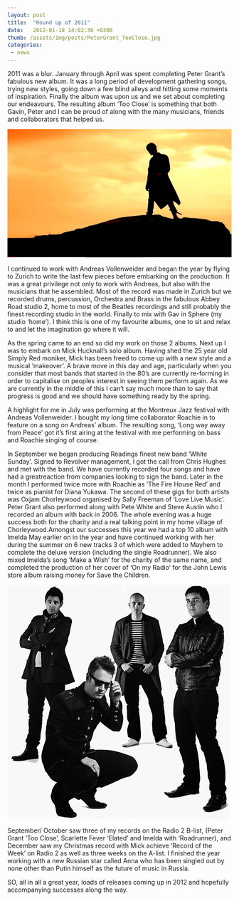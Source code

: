 ```yaml
---
layout: post
title:  "Round up of 2011"
date:   2012-01-18 14:02:36 +0300
thumb: /assets/img/posts/PeterGrant_TooClose.jpg
categories:
 - news
---
```


2011 was a blur. January through April was spent completing Peter Grant’s fabulous new album. It was a long period of development gathering songs, trying new styles, going down a few blind alleys and hitting some moments of inspiration. Finally the album was upon us and we set about completing our endeavours. The resulting album ‘Too Close’ is something that both Gavin, Peter and I can be proud of along with the many musicians, friends and collaborators that helped us.

![Vid_PeterGrant_TooClose](/assets/img/posts/Vid_PeterGrant_TooClose.jpg)

I continued to work with Andreas Vollenweider and began the year by flying to Zurich to write the last few pieces before embarking on the production. It was a great privilege not only to work with Andreas, but also with the musicians that he assembled. Most of the record was made in Zurich but we recorded drums, percussion, Orchestra and Brass in the fabulous Abbey Road studio 2, home to most of the Beatles recordings and still probably the finest recording studio in the world. Finally to mix with Gav in Sphere (my studio ‘home’). I think this is one of my favourite albums, one to sit and relax to and let the imagination go where it will.

As the spring came to an end so did my work on those 2 albums. Next up I was to embark on Mick Hucknall’s solo album. Having shed the 25 year old Simply Red moniker, Mick has been freed to come up with a new style and a musical ‘makeover’. A brave move in this day and age, particularly when you consider that most bands that started in the 80’s are currently re-forming in order to capitalise on peoples interest in seeing them perform again. As we are currently in the middle of this I can’t say much more than to say that progress is good and we should have something ready by the spring.

A highlight for me in July was performing at the Montreux Jazz festival with Andreas Vollenweider. I bought my long time collaborator Roachie in to feature on a song on Andreas’ album. The resulting song, ‘Long way away from Peace’ got it’s first airing at the festival with me performing on bass and Roachie singing of course.

In September we began producing Readings finest new band ‘White Sunday’. Signed to Revolver management, I got the call from Chris Hughes and met with the band. We have currently recorded four songs and have had a greatreaction from companies looking to sign the band. Later in the month I performed twice more with Roachie as ‘The Fire House Red’ and twice as pianist for Diana Yukawa. The second of these gigs for both artists was Oxjam Chorleywood organised by Sally Freeman of ‘Love Live Music’. Peter Grant also performed along with Pete White and Steve Austin who I recorded an album with back in 2006. The whole evening was a huge success both for the charity and a real talking point in my home village of Chorleywood.Amongst our successes this year we had a top 10 album with Imelda May earlier on in the year and have continued working with her during the summer on 6 new tracks 3 of which were added to Mayhem to complete the deluxe version (including the single Roadrunner). We also mixed Imelda’s song ‘Make a Wish’ for the charity of the same name, and completed the production of her cover of ‘On my Radio’ for the John Lewis store album raising money for Save the Children.

![White-Sunday1](/assets/img/posts/White-Sunday1.jpg)

September/ October saw three of my records on the Radio 2 B-list, (Peter Grant ‘Too Close’, Scarlette Fever ‘Elated’ and Imelda with ‘Roadrunner), and December saw my Christmas record with Mick achieve ‘Record of the Week’ on Radio 2 as well as three weeks on the A-list. I finished the year working with a new Russian star called Anna who has been singled out by none other than Putin himself as the future of music in Russia.

SO, all in all a great year, loads of releases coming up in 2012 and hopefully accompanying successes along the way.